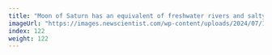 ```yaml
---
title: "Moon of Saturn has an equivalent of freshwater rivers and salty oceans"
imageUrl: "https://images.newscientist.com/wp-content/uploads/2024/07/16115146/SEI_213043344.jpg?width=788"
index: 122
weight: 122
---
```


